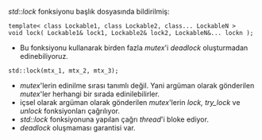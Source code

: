 _std::lock_ fonksiyonu _<mutex>_ başlık dosyasında bildirilmiş:

```
template< class Lockable1, class Lockable2, class... LockableN >
void lock( Lockable1& lock1, Lockable2& lock2, LockableN&... lockn );
```

+ Bu fonksiyonu kullanarak birden fazla _mutex_'i _deadlock_ oluşturmadan edinebiliyoruz.

```
std::lock(mtx_1, mtx_2, mtx_3);
```

+ _mutex_'lerin edinilme sırası tanımlı değil. Yani argüman olarak gönderilen _mutex_'ler herhangi bir sırada edinilebilirler.
+ içsel olarak argüman olarak gönderilen _mutex_'lerin _lock, try_lock_ ve _unlock_ fonksiyonları çağrılıyor.
+ _std::lock_ fonksiyonuna yapılan çağrı _thread_'i bloke ediyor.
+ _deadlock_ oluşmaması garantisi var.
